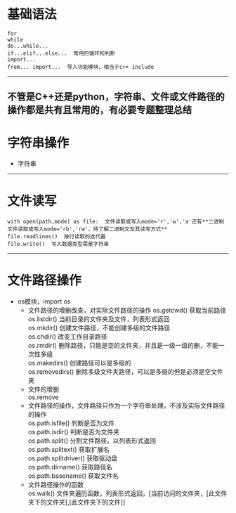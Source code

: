 # 基础语法  
    for 
    while  
    do...while...  
    if...elif...else...  常用的循环和判断  
    import...   
    from... import...  导入功能模块，相当于c++ include  
---
**不管是C++还是python，字符串、文件或文件路径的操作都是共有且常用的，有必要专题整理总结**
---
# 字符串操作
- 字符串
---
# 文件读写
    with open(path,mode) as file:  文件读取或写入mode='r','w','a'还有**二进制文件读取或写入mode='rb','rw'，待了解二进制文及其读写方式**  
    file.readlines()  按行读取的迭代器  
    file.write()  写入数据类型需是字符串  
---
# 文件路径操作
- os模块，import os  
  - 文件路径的增删改查，对实际文件路径的操作
    os.getcwd()  获取当前路径  
    os.listdir()  当前目录的文件夹及文件，列表形式返回  
    os.mkdir()  创建文件路径，不能创建多级的文件路径  
    os.chdir()  改变工作目录路径  
    os.rmdir()  删除路径，只能是空的文件夹，并且是一级一级的删，不能一次性多级  
    os.makedirs()  创建路径可以是多级的  
    os.removedirs()  删除多级文件夹路径，可以是多级的但是必须是空文件夹  
  - 文件的增删  
    os.remove
  - 文件路径的操作，文件路径只作为一个字符串处理，不涉及实际文件路径的操作  
    os.path.isfile()  判断是否为文件  
    os.path.isdir()  判断是否为文件夹  
    os.path.split()  分割文件路径，以列表形式返回  
    os.path.splitext()  获取扩展名  
    os.path.splitdriver()  获取驱动盘  
    os.path.dirname()  获取路径名  
    os.path.basename()  获取文件名  
  - 文件路径操作的函数  
    os.walk()  文件夹遍历函数，列表形式返回，[当前访问的文件夹，[此文件夹下的文件夹],[此文件夹下的文件]]  
